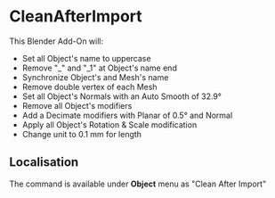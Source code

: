 # CleanAfterImport
This Blender Add-On will:
 - Set all Object's name to uppercase
 - Remove "_" and "_1" at Object's name end
 - Synchronize Object's and Mesh's name
 - Remove double vertex of each Mesh
 - Set all Object's Normals with an Auto Smooth of 32.9°
 - Remove all Object's modifiers
 - Add a Decimate modifiers with Planar of 0.5° and Normal
 - Apply all Object's Rotation & Scale modification
 - Change unit to 0.1 mm for length

 ## Localisation
 The command is available under **Object** menu as "Clean After Import"
